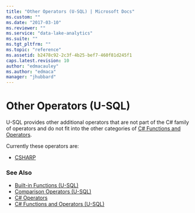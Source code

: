 ```yaml
---
title: "Other Operators (U-SQL) | Microsoft Docs"
ms.custom: ""
ms.date: "2017-03-10"
ms.reviewer: ""
ms.service: "data-lake-analytics"
ms.suite: ""
ms.tgt_pltfrm: ""
ms.topic: "reference"
ms.assetid: b2478c92-2c3f-4b25-bef7-460f81d245f1
caps.latest.revision: 10
author: "edmacauley"
ms.author: "edmaca"
manager: "jhubbard"
---
```

# Other Operators (U-SQL)
U-SQL provides other additional operators that are not part of the C# family of operators and do not fit into the other categories of [C# Functions and Operators](csharp-functions-and-operators-u-sql.md). 

Currently these operators are: 
* [CSHARP](csharp-u-sql.md)


### See Also 
* [Built-in Functions (U-SQL)](built-in-functions-u-sql.md) 
* [Comparison Operators (U-SQL)](comparison-operators-u-sql.md) 
* [C# Operators](https://msdn.microsoft.com/library/6a71f45d.aspx)  
* [C# Functions and Operators (U-SQL)](csharp-functions-and-operators-u-sql.md)




